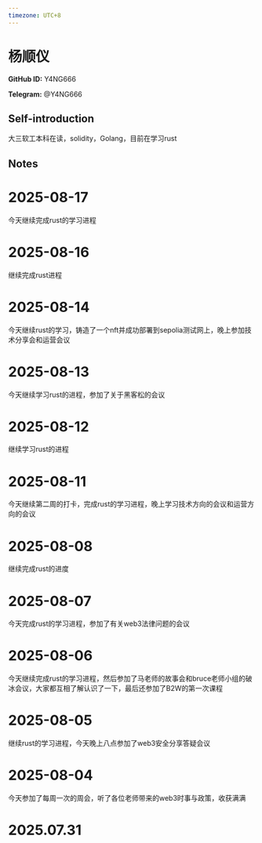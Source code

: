 ```yaml
---
timezone: UTC+8
---
```


# 杨顺仪

**GitHub ID:** Y4NG666

**Telegram:** @Y4NG666

## Self-introduction

大三软工本科在读，solidity，Golang，目前在学习rust

## Notes

<!-- Content_START -->
# 2025-08-17

今天继续完成rust的学习进程

# 2025-08-16

继续完成rust进程

# 2025-08-14

今天继续rust的学习，铸造了一个nft并成功部署到sepolia测试网上，晚上参加技术分享会和运营会议

# 2025-08-13

今天继续学习rust的进程，参加了关于黑客松的会议

# 2025-08-12

继续学习rust的进程

# 2025-08-11

今天继续第二周的打卡，完成rust的学习进程，晚上学习技术方向的会议和运营方向的会议

# 2025-08-08

继续完成rust的进度

# 2025-08-07

今天完成rust的学习进程，参加了有关web3法律问题的会议

# 2025-08-06

今天继续完成rust的学习进程，然后参加了马老师的故事会和bruce老师小组的破冰会议，大家都互相了解认识了一下，最后还参加了B2W的第一次课程

# 2025-08-05

继续rust的学习进程，今天晚上八点参加了web3安全分享答疑会议

# 2025-08-04

今天参加了每周一次的周会，听了各位老师带来的web3时事与政策，收获满满

# 2025.07.31


<!-- Content_END -->
